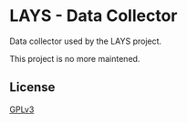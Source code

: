 # LAYS - Data Collector

Data collector used by the LAYS project.

This project is no more maintened.

## License

[GPLv3][GPLv3]

 [GPLv3]: https://www.gnu.org/licenses/gpl.txt
